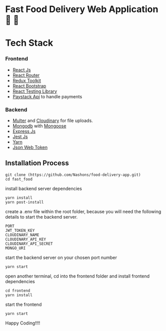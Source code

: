 # Fast Food Delivery Web Application 🍔 🛵

# Tech Stack

### Frontend
- [React Js](https://reactjs.org/)
- [React Router](https://reactrouter.com/)
- [Redux Toolkit](https://redux-toolkit.js.org/introduction/getting-started)
- [React Bootstrap](https://react-bootstrap.github.io/)
- [React Testing Library](https://testing-library.com/docs/react-testing-library/intro/)
- [Paystack Api](https://paystack.com/) to handle payments

### Backend
- [Multer](https://www.npmjs.com/package/multer) and [Cloudinary](https://cloudinary.com/) for file uploads.
- [Mongodb](https://www.mongodb.com/) with [Mongoose](https://mongoosejs.com/)
- [Express Js](https://expressjs.com/)
- [Jest Js](https://jestjs.io/)
- [Yarn](https://yarnpkg.com/)
- [Json Web Token](https://jwt.io/)

## Installation Process
```
git clone (https://github.com/Nashons/food-delivery-app.git)
cd fast_food
```
install backend server dependencies
```
yarn install
yarn post-install
```
create a .env file within the root folder, because you will need the following details to start the backend server.
```
PORT
JWT_TOKEN_KEY
CLOUDINARY_NAME
CLOUDINARY_API_KEY
CLOUDINARY_API_SECRET
MONGO_URI
```
start the backend server on your chosen port number
```
yarn start
```
open another terminal, cd into the frontend folder and install frontend dependencies
```
cd frontend
yarn install
```
start the frontend
```
yarn start
```

Happy Coding!!!!
